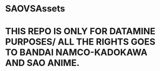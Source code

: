 # SAOVSAssets

# THIS REPO IS ONLY FOR DATAMINE PURPOSES/ ALL THE RIGHTS GOES TO BANDAI NAMCO-KADOKAWA AND SAO ANIME.